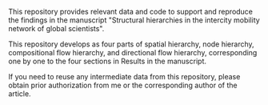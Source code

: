 This repository provides relevant data and code to support and reproduce the findings in the manuscript "Structural hierarchies in the intercity mobility network of global scientists".

This repository develops as four parts of spatial hierarchy, node hierarchy, compositional flow hierarchy, and directional flow hierarchy, corresponding one by one to the four sections in Results in the manuscript.

If you need to reuse any intermediate data from this repository, please obtain prior authorization from me or the corresponding author of the article.
